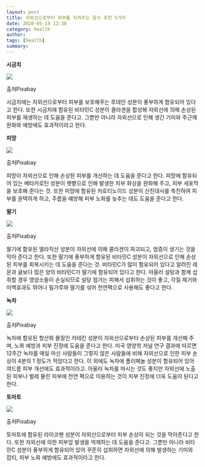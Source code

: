 ```yaml
---
layout: post
title: 자외선으로부터 피부를 지켜주는 음식 추천 5가지
date: 2020-05-19 12:30
category: health
author: 
tags: [health]
summary: 
---
```



**시금치**

![](https://img1.daumcdn.net/thumb/R720x0/?fname=https%3A%2F%2Ft1.daumcdn.net%2Fliveboard%2Finterstella-story%2Fcaa915547fe04336bb6055737eba5850.JPG)

출처Pixabay

시금치에는 자외선으로부터 피부를 보호해주는 루테인 성분이 풍부하게 함유되어 있다고 한다. 또한 시금치에 함유된 비타민C 성분이 콜라겐을 합성해 자외선에 의해 손상된 피부를 재생하는 데 도움을 준다고. 그뿐만 아니라 자외선으로 인해 생긴 기미와 주근깨 완화와 예방에도 효과적이라고 한다.

**피망**

![](https://img1.daumcdn.net/thumb/R720x0/?fname=https%3A%2F%2Ft1.daumcdn.net%2Fliveboard%2Finterstella-story%2Fecd85712fbdb4b18a85298f8f5f5a258.JPG)

출처Pixabay

피망이 자외선으로 인해 손상된 피부를 개선하는 데 도움을 준다고 한다. 피망에 함유되어 있는 베타카로틴 성분이 햇볕으로 인해 발생한 피부 화상을 완화해 주고, 피부 세포막을 보호해 준다는 것. 또한 피망에 함유된 카로티노이드 성분이 신진대사를 촉진하여 피부를 윤택하게 하고, 주름을 예방해 피부 노화를 늦추는 데도 도움을 준다고 한다.

**딸기**

![](https://img1.daumcdn.net/thumb/R720x0/?fname=https%3A%2F%2Ft1.daumcdn.net%2Fliveboard%2Finterstella-story%2F8fc7be261d4b412f9f5d8434aa227384.JPG)

출처Pixabay

딸기에 함유된 엘라직산 성분이 자외선에 의해 콜라겐이 파괴되고, 염증이 생기는 것을 막아 준다고 한다. 또한 딸기에 풍부하게 함유된 비타민C 성분이 자외선으로 인해 손상된 피부를 회복시키는 데 도움을 준다는 것. 비타민C가 많이 함유되어 있다고 알려진 레몬과 귤보다 많은 양의 비타민C가 딸기에 함유되어 있다고 한다. 아울러 설탕과 함께 섭취할 경우 영양소들이 손실되므로 설탕 첨가는 피해서 섭취하는 것이 좋고, 각질 제거와 미백효과도 뛰어나 밀가루와 딸기를 섞어 천연팩으로 사용해도 좋다고 한다.

**녹차**

![](https://img1.daumcdn.net/thumb/R720x0/?fname=https%3A%2F%2Ft1.daumcdn.net%2Fliveboard%2Finterstella-story%2Ff91942edf48a48ae8774ba1577670592.JPG)

출처Pixabay

녹차에 함유된 항산화 물질인 카테킨 성분이 자외선으로부터 손상된 피부를 개선해 주며, 노화 예방과 피부 진정에 도움을 준다고 한다. 미국 영양학 저널 연구 결과에 따르면 12주간 녹차를 매일 마신 사람들이 그렇지 않은 사람들에 비해 자외선으로 인한 피부 손상이 4분의 1 정도가 적었다고 한다. 이 외에도 녹차에 폴리페놀 성분이 함유되어 있어 여드름 피부 개선에도 효과적이라고. 아울러 녹차를 마시는 것도 좋지만 자외선에 노출된 피부나 벌레 물린 피부에 천연 팩으로 이용하는 것이 피부 진정에 더욱 도움이 된다고 한다.

**토마토**

![](https://img1.daumcdn.net/thumb/R720x0/?fname=https%3A%2F%2Ft1.daumcdn.net%2Fliveboard%2Finterstella-story%2Fc768791ef892485384fd1cf752c24da5.JPG)

출처Pixabay

토마토에 함유된 라이코펜 성분이 자외선으로부터 피부 손상이 되는 것을 막아준다고 한다. 또한 자외선에 의한 피부암 발생을 억제하는 데 도움을 준다고. 그뿐만 아니라 비타민C 성분이 풍부하게 함유되어 있어 꾸준히 섭취하면 자외선에 의해 발생하는 기미와 잡티, 피부 노화 예방에도 효과적이라고 한다.